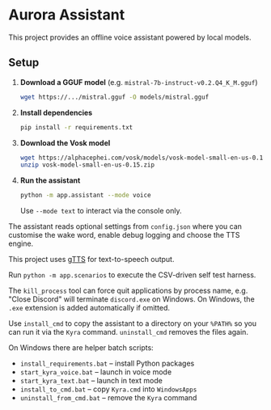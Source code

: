 # Aurora Assistant

This project provides an offline voice assistant powered by local models.

## Setup

1. **Download a GGUF model** (e.g. `mistral-7b-instruct-v0.2.Q4_K_M.gguf`)
   ```bash
   wget https://.../mistral.gguf -O models/mistral.gguf
   ```
2. **Install dependencies**
   ```bash
   pip install -r requirements.txt
   ```
3. **Download the Vosk model**
   ```bash
   wget https://alphacephei.com/vosk/models/vosk-model-small-en-us-0.15.zip
   unzip vosk-model-small-en-us-0.15.zip
   ```
4. **Run the assistant**
   ```bash
   python -m app.assistant --mode voice
   ```
   Use `--mode text` to interact via the console only.

The assistant reads optional settings from `config.json` where you can
customise the wake word, enable debug logging and choose the TTS engine.

This project uses [gTTS](https://gtts.readthedocs.io/) for text-to-speech
output.

Run `python -m app.scenarios` to execute the CSV-driven self test harness.

The `kill_process` tool can force quit applications by process name, e.g.
"Close Discord" will terminate `discord.exe` on Windows. On Windows, the
`.exe` extension is added automatically if omitted.

Use `install_cmd` to copy the assistant to a directory on your `%PATH%` so you
can run it via the `Kyra` command. `uninstall_cmd` removes the files again.

On Windows there are helper batch scripts:

- `install_requirements.bat` – install Python packages
- `start_kyra_voice.bat` – launch in voice mode
- `start_kyra_text.bat` – launch in text mode
- `install_to_cmd.bat` – copy `Kyra.cmd` into `WindowsApps`
- `uninstall_from_cmd.bat` – remove the `Kyra` command
